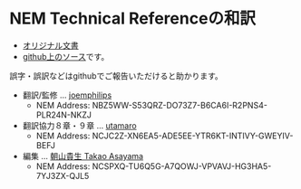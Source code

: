 # NEM Technical Referenceの和訳

* [オリジナル文書](https://www.nem.io/NEM_techRef.pdf)
* [github上のソース](https://github.com/joemphilips/NEM_Technical_reference_JA)です。

誤字・誤訳などはgithubでご報告いただけると助かります。

* 翻訳/監修 ... [joemphilips](http://joemphilips.com)
  * NEM Address: NBZ5WW-S53QRZ-DO73Z7-B6CA6I-R2PNS4-PLR24N-NKZJ
* 翻訳協力８章・９章 ... [utamaro](https://github.com/utamaro)
  * NEM Address: NCJC2Z-XN6EA5-ADE5EE-YTR6KT-INTIVY-GWEYIV-BEFJ
* 編集 ... [朝山貴生 Takao Asayama](http://twitter.com/takaoasayama)
  * NEM Address: NCSPXQ-TU6Q5G-A7QOWJ-VPVAVJ-HG3HA5-7YJ3ZX-QJL5




